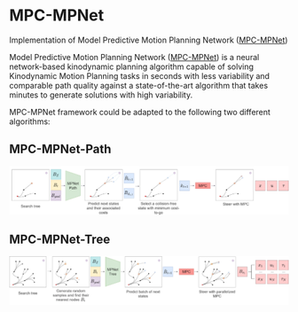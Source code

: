 # MPC-MPNet
Implementation of Model Predictive Motion Planning Network ([MPC-MPNet](https://sites.google.com/view/mpc-mpnet))

Model Predictive Motion Planning Network ([MPC-MPNet](https://sites.google.com/view/mpc-mpnet)) is a neural network-based kinodynamic planning algorithm capable of solving Kinodynamic Motion Planning tasks in seconds  with less variability and comparable path quality against a state-of-the-art algorithm that takes minutes to generate solutions with high variability.

MPC-MPNet framework could be adapted to the following two different algorithms:

## MPC-MPNet-Path
![MPC-MPNet-Path](assets/path.png)


## MPC-MPNet-Tree
![MPC-MPNet-Tree](assets/tree.png)
